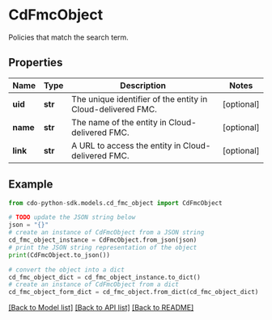 # CdFmcObject

Policies that match the search term.

## Properties

Name | Type | Description | Notes
------------ | ------------- | ------------- | -------------
**uid** | **str** | The unique identifier of the entity in Cloud-delivered FMC. | [optional] 
**name** | **str** | The name of the entity in Cloud-delivered FMC. | [optional] 
**link** | **str** | A URL to access the entity in Cloud-delivered FMC. | [optional] 

## Example

```python
from cdo-python-sdk.models.cd_fmc_object import CdFmcObject

# TODO update the JSON string below
json = "{}"
# create an instance of CdFmcObject from a JSON string
cd_fmc_object_instance = CdFmcObject.from_json(json)
# print the JSON string representation of the object
print(CdFmcObject.to_json())

# convert the object into a dict
cd_fmc_object_dict = cd_fmc_object_instance.to_dict()
# create an instance of CdFmcObject from a dict
cd_fmc_object_form_dict = cd_fmc_object.from_dict(cd_fmc_object_dict)
```
[[Back to Model list]](../README.md#documentation-for-models) [[Back to API list]](../README.md#documentation-for-api-endpoints) [[Back to README]](../README.md)


